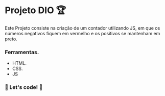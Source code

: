 # Projeto DIO 🏆

Este Projeto consiste na criação de um contador utilizando JS, em que os números negativos fiquem em vermelho e os positivos se mantenham em preto.

### Ferramentas.

* HTML.
* CSS.
* JS

### 🚀 Let's code! 🚀
